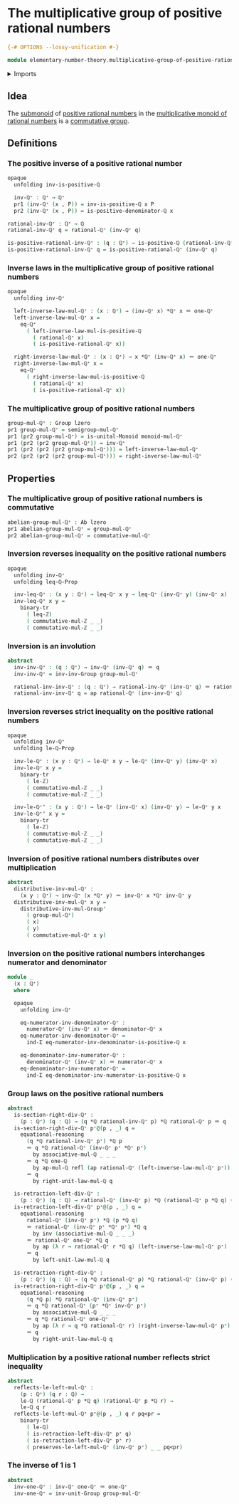 # The multiplicative group of positive rational numbers

```agda
{-# OPTIONS --lossy-unification #-}

module elementary-number-theory.multiplicative-group-of-positive-rational-numbers where
```

<details><summary>Imports</summary>

```agda
open import elementary-number-theory.inequality-integers
open import elementary-number-theory.inequality-positive-rational-numbers
open import elementary-number-theory.inequality-rational-numbers
open import elementary-number-theory.multiplication-integers
open import elementary-number-theory.multiplication-positive-rational-numbers
open import elementary-number-theory.multiplication-rational-numbers
open import elementary-number-theory.multiplicative-monoid-of-rational-numbers
open import elementary-number-theory.positive-rational-numbers
open import elementary-number-theory.rational-numbers
open import elementary-number-theory.strict-inequality-integers
open import elementary-number-theory.strict-inequality-positive-rational-numbers
open import elementary-number-theory.strict-inequality-rational-numbers

open import foundation.action-on-identifications-functions
open import foundation.binary-transport
open import foundation.cartesian-product-types
open import foundation.dependent-pair-types
open import foundation.identity-types
open import foundation.universe-levels

open import group-theory.abelian-groups
open import group-theory.groups
open import group-theory.monoids
open import group-theory.submonoids
```

</details>

## Idea

The [submonoid](group-theory.submonoids.md) of
[positive rational numbers](elementary-number-theory.positive-rational-numbers.md)
in the
[multiplicative monoid of rational numbers](elementary-number-theory.multiplicative-monoid-of-rational-numbers.md)
is a [commutative group](group-theory.abelian-groups.md).

## Definitions

### The positive inverse of a positive rational number

```agda
opaque
  unfolding inv-is-positive-ℚ

  inv-ℚ⁺ : ℚ⁺ → ℚ⁺
  pr1 (inv-ℚ⁺ (x , P)) = inv-is-positive-ℚ x P
  pr2 (inv-ℚ⁺ (x , P)) = is-positive-denominator-ℚ x

rational-inv-ℚ⁺ : ℚ⁺ → ℚ
rational-inv-ℚ⁺ q = rational-ℚ⁺ (inv-ℚ⁺ q)

is-positive-rational-inv-ℚ⁺ : (q : ℚ⁺) → is-positive-ℚ (rational-inv-ℚ⁺ q)
is-positive-rational-inv-ℚ⁺ q = is-positive-rational-ℚ⁺ (inv-ℚ⁺ q)
```

### Inverse laws in the multiplicative group of positive rational numbers

```agda
opaque
  unfolding inv-ℚ⁺

  left-inverse-law-mul-ℚ⁺ : (x : ℚ⁺) → (inv-ℚ⁺ x) *ℚ⁺ x ＝ one-ℚ⁺
  left-inverse-law-mul-ℚ⁺ x =
    eq-ℚ⁺
      ( left-inverse-law-mul-is-positive-ℚ
        ( rational-ℚ⁺ x)
        ( is-positive-rational-ℚ⁺ x))

  right-inverse-law-mul-ℚ⁺ : (x : ℚ⁺) → x *ℚ⁺ (inv-ℚ⁺ x) ＝ one-ℚ⁺
  right-inverse-law-mul-ℚ⁺ x =
    eq-ℚ⁺
      ( right-inverse-law-mul-is-positive-ℚ
        ( rational-ℚ⁺ x)
        ( is-positive-rational-ℚ⁺ x))
```

### The multiplicative group of positive rational numbers

```agda
group-mul-ℚ⁺ : Group lzero
pr1 group-mul-ℚ⁺ = semigroup-mul-ℚ⁺
pr1 (pr2 group-mul-ℚ⁺) = is-unital-Monoid monoid-mul-ℚ⁺
pr1 (pr2 (pr2 group-mul-ℚ⁺)) = inv-ℚ⁺
pr1 (pr2 (pr2 (pr2 group-mul-ℚ⁺))) = left-inverse-law-mul-ℚ⁺
pr2 (pr2 (pr2 (pr2 group-mul-ℚ⁺))) = right-inverse-law-mul-ℚ⁺
```

## Properties

### The multiplicative group of positive rational numbers is commutative

```agda
abelian-group-mul-ℚ⁺ : Ab lzero
pr1 abelian-group-mul-ℚ⁺ = group-mul-ℚ⁺
pr2 abelian-group-mul-ℚ⁺ = commutative-mul-ℚ⁺
```

### Inversion reverses inequality on the positive rational numbers

```agda
opaque
  unfolding inv-ℚ⁺
  unfolding leq-ℚ-Prop

  inv-leq-ℚ⁺ : (x y : ℚ⁺) → leq-ℚ⁺ x y → leq-ℚ⁺ (inv-ℚ⁺ y) (inv-ℚ⁺ x)
  inv-leq-ℚ⁺ x y =
    binary-tr
      ( leq-ℤ)
      ( commutative-mul-ℤ _ _)
      ( commutative-mul-ℤ _ _)
```

### Inversion is an involution

```agda
abstract
  inv-inv-ℚ⁺ : (q : ℚ⁺) → inv-ℚ⁺ (inv-ℚ⁺ q) ＝ q
  inv-inv-ℚ⁺ = inv-inv-Group group-mul-ℚ⁺

  rational-inv-inv-ℚ⁺ : (q : ℚ⁺) → rational-inv-ℚ⁺ (inv-ℚ⁺ q) ＝ rational-ℚ⁺ q
  rational-inv-inv-ℚ⁺ q = ap rational-ℚ⁺ (inv-inv-ℚ⁺ q)
```

### Inversion reverses strict inequality on the positive rational numbers

```agda
opaque
  unfolding inv-ℚ⁺
  unfolding le-ℚ-Prop

  inv-le-ℚ⁺ : (x y : ℚ⁺) → le-ℚ⁺ x y → le-ℚ⁺ (inv-ℚ⁺ y) (inv-ℚ⁺ x)
  inv-le-ℚ⁺ x y =
    binary-tr
      ( le-ℤ)
      ( commutative-mul-ℤ _ _)
      ( commutative-mul-ℤ _ _)

  inv-le-ℚ⁺' : (x y : ℚ⁺) → le-ℚ⁺ (inv-ℚ⁺ x) (inv-ℚ⁺ y) → le-ℚ⁺ y x
  inv-le-ℚ⁺' x y =
    binary-tr
      ( le-ℤ)
      ( commutative-mul-ℤ _ _)
      ( commutative-mul-ℤ _ _)
```

### Inversion of positive rational numbers distributes over multiplication

```agda
abstract
  distributive-inv-mul-ℚ⁺ :
    (x y : ℚ⁺) → inv-ℚ⁺ (x *ℚ⁺ y) ＝ inv-ℚ⁺ x *ℚ⁺ inv-ℚ⁺ y
  distributive-inv-mul-ℚ⁺ x y =
    distributive-inv-mul-Group'
      ( group-mul-ℚ⁺)
      ( x)
      ( y)
      ( commutative-mul-ℚ⁺ x y)
```

### Inversion on the positive rational numbers interchanges numerator and denominator

```agda
module _
  (x : ℚ⁺)
  where

  opaque
    unfolding inv-ℚ⁺

    eq-numerator-inv-denominator-ℚ⁺ :
      numerator-ℚ⁺ (inv-ℚ⁺ x) ＝ denominator-ℚ⁺ x
    eq-numerator-inv-denominator-ℚ⁺ =
      ind-Σ eq-numerator-inv-denominator-is-positive-ℚ x

    eq-denominator-inv-numerator-ℚ⁺ :
      denominator-ℚ⁺ (inv-ℚ⁺ x) ＝ numerator-ℚ⁺ x
    eq-denominator-inv-numerator-ℚ⁺ =
      ind-Σ eq-denominator-inv-numerator-is-positive-ℚ x
```

### Group laws on the positive rational numbers

```agda
abstract
  is-section-right-div-ℚ⁺ :
    (p : ℚ⁺) (q : ℚ) → (q *ℚ rational-inv-ℚ⁺ p) *ℚ rational-ℚ⁺ p ＝ q
  is-section-right-div-ℚ⁺ p⁺@(p , _) q =
    equational-reasoning
      (q *ℚ rational-inv-ℚ⁺ p⁺) *ℚ p
      ＝ q *ℚ rational-ℚ⁺ (inv-ℚ⁺ p⁺ *ℚ⁺ p⁺)
        by associative-mul-ℚ _ _ _
      ＝ q *ℚ one-ℚ
        by ap-mul-ℚ refl (ap rational-ℚ⁺ (left-inverse-law-mul-ℚ⁺ p⁺))
      ＝ q
        by right-unit-law-mul-ℚ q

  is-retraction-left-div-ℚ⁺ :
    (p : ℚ⁺) (q : ℚ) → rational-ℚ⁺ (inv-ℚ⁺ p) *ℚ (rational-ℚ⁺ p *ℚ q) ＝ q
  is-retraction-left-div-ℚ⁺ p⁺@(p , _) q =
    equational-reasoning
      rational-ℚ⁺ (inv-ℚ⁺ p⁺) *ℚ (p *ℚ q)
      ＝ rational-ℚ⁺ (inv-ℚ⁺ p⁺ *ℚ⁺ p⁺) *ℚ q
        by inv (associative-mul-ℚ _ _ _)
      ＝ rational-ℚ⁺ one-ℚ⁺ *ℚ q
        by ap (λ r → rational-ℚ⁺ r *ℚ q) (left-inverse-law-mul-ℚ⁺ p⁺)
      ＝ q
        by left-unit-law-mul-ℚ q

  is-retraction-right-div-ℚ⁺ :
    (p : ℚ⁺) (q : ℚ) → (q *ℚ rational-ℚ⁺ p) *ℚ rational-ℚ⁺ (inv-ℚ⁺ p) ＝ q
  is-retraction-right-div-ℚ⁺ p⁺@(p , _) q =
    equational-reasoning
      (q *ℚ p) *ℚ rational-ℚ⁺ (inv-ℚ⁺ p⁺)
      ＝ q *ℚ rational-ℚ⁺ (p⁺ *ℚ⁺ inv-ℚ⁺ p⁺)
        by associative-mul-ℚ _ _ _
      ＝ q *ℚ rational-ℚ⁺ one-ℚ⁺
        by ap (λ r → q *ℚ rational-ℚ⁺ r) (right-inverse-law-mul-ℚ⁺ p⁺)
      ＝ q
        by right-unit-law-mul-ℚ q
```

### Multiplication by a positive rational number reflects strict inequality

```agda
abstract
  reflects-le-left-mul-ℚ⁺ :
    (p : ℚ⁺) (q r : ℚ) →
    le-ℚ (rational-ℚ⁺ p *ℚ q) (rational-ℚ⁺ p *ℚ r) →
    le-ℚ q r
  reflects-le-left-mul-ℚ⁺ p⁺@(p , _) q r pq<pr =
    binary-tr
      ( le-ℚ)
      ( is-retraction-left-div-ℚ⁺ p⁺ q)
      ( is-retraction-left-div-ℚ⁺ p⁺ r)
      ( preserves-le-left-mul-ℚ⁺ (inv-ℚ⁺ p⁺) _ _ pq<pr)
```

### The inverse of 1 is 1

```agda
abstract
  inv-one-ℚ⁺ : inv-ℚ⁺ one-ℚ⁺ ＝ one-ℚ⁺
  inv-one-ℚ⁺ = inv-unit-Group group-mul-ℚ⁺
```
